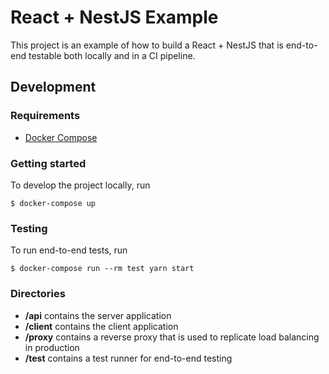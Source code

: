 # React + NestJS Example

This project is an example of how to build a React + NestJS that is end-to-end testable both locally and in a CI pipeline.

## Development

### Requirements

* [Docker Compose](https://docs.docker.com/compose/)

### Getting started

To develop the project locally, run

```
$ docker-compose up
```

### Testing

To run end-to-end tests, run

```
$ docker-compose run --rm test yarn start
```

### Directories

* **/api** contains the server application
* **/client** contains the client application
* **/proxy** contains a reverse proxy that is used to replicate load balancing in production
* **/test** contains a test runner for end-to-end testing

